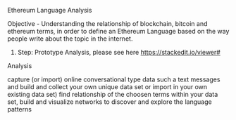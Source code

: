 Ethereum Language Analysis

Objective - Understanding the relationship of blockchain, bitcoin and ethereum terms, in order to define an Ethereum Language based on the way people write about the topic in the internet. 

1. Step: Prototype Analysis, please see here https://stackedit.io/viewer#



Analysis

capture (or import) online conversational type data such a text messages and build and collect your own unique data set or import in your own existing data set)
find relationship of the choosen terms within your data set,
build and visualize networks to discover and explore the language patterns

